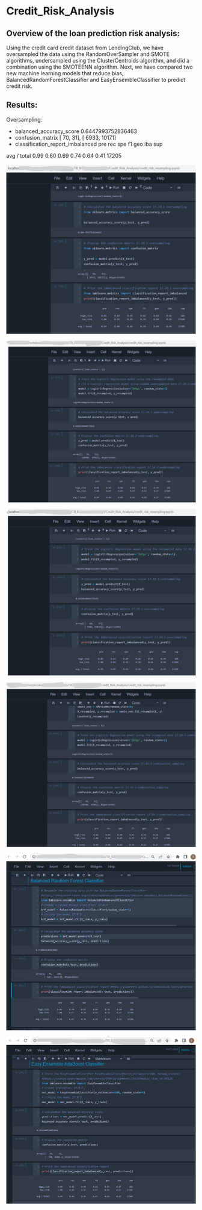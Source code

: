 # Credit_Risk_Analysis

## Overview of the loan prediction risk analysis:
Using the credit card credit dataset from LendingClub, we have oversampled the data using the RandomOverSampler and SMOTE algorithms, undersampled using the ClusterCentroids algorithm, and did a combination using the SMOTEENN algorithm. Next, we have compared two new machine learning models that reduce bias, BalancedRandomForestClassifier and EasyEnsembleClassifier to predict credit risk. 

## Results:

Oversampling:

- balanced_accuracy_score  0.6447993752836463
- confusion_matrix  [   70,    31], [ 6933, 10171]
- classification_report_imbalanced
                   pre       rec       spe        f1       geo       iba       sup

avg / total       0.99      0.60      0.69      0.74      0.64      0.41     17205

  

![TBrickey](https://github.com/TBrickey/Credit_Risk_Analysis/blob/main/Mod17/oversampling.png)

![TBrickey]( https://github.com/TBrickey/Credit_Risk_Analysis/blob/main/Mod17/undersampling.png)

![TBrickey](https://github.com/TBrickey/Credit_Risk_Analysis/blob/main/Mod17/SMOTE%20Oversampling.png)

![TBrickey]( https://github.com/TBrickey/Credit_Risk_Analysis/blob/main/Mod17/SMOTEENN.png)

![TBrickey]( https://github.com/TBrickey/Credit_Risk_Analysis/blob/main/Mod17/Balanced%20Random%20Forest%20Classifier.png)

![TBrickey]( https://github.com/TBrickey/Credit_Risk_Analysis/blob/main/Mod17/Easy%20Ensemble%20AdaBoost%20Classifier.png)


